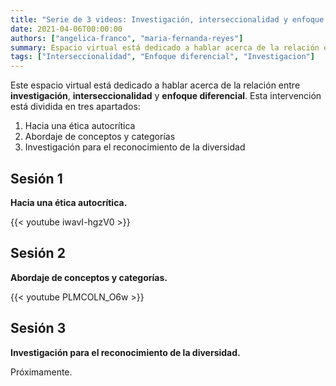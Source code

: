 ```yaml
---
title: "Serie de 3 videos: Investigación, interseccionalidad y enfoque diferencial"
date: 2021-04-06T00:00:00
authors: ["angelica-franco", "maria-fernanda-reyes"]
summary: Espacio virtual está dedicado a hablar acerca de la relación entre **investigación**, **interseccionalidad** y **enfoque diferencial**.
tags: ["Interseccionalidad", "Enfoque diferencial", "Investigacion"]
---
```


Este espacio virtual está dedicado a hablar acerca de la relación entre **investigación**, **interseccionalidad** y **enfoque diferencial**. Esta intervención está dividida en tres apartados: 

1. Hacia una ética autocrítica 
2. Abordaje de conceptos y categorías
3. Investigación para el reconocimiento de la diversidad

## Sesión 1

**Hacia una ética autocrítica.**

{{< youtube iwavI-hgzV0 >}}

## Sesión 2

**Abordaje de conceptos y categorías.**

{{< youtube PLMCOLN_O6w >}}

## Sesión 3

**Investigación para el reconocimiento de la diversidad.**

Próximamente.

